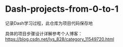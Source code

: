 # Dash-projects-from-0-to-1

记录Dash学习过程，此仓库为项目代码保存地

具体的项目步骤设计详解参考个人博客：
https://blog.csdn.net/lys_828/category_11549720.html
